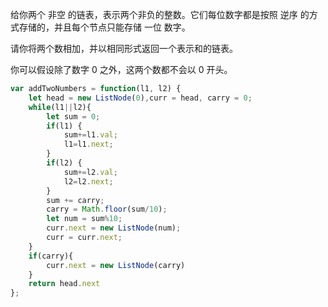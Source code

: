 给你两个 非空 的链表，表示两个非负的整数。它们每位数字都是按照 逆序 的方式存储的，并且每个节点只能存储 一位 数字。

请你将两个数相加，并以相同形式返回一个表示和的链表。

你可以假设除了数字 0 之外，这两个数都不会以 0 开头。
```js
var addTwoNumbers = function(l1, l2) {
    let head = new ListNode(0),curr = head, carry = 0;
    while(l1||l2){
        let sum = 0;
        if(l1) {
            sum+=l1.val;
            l1=l1.next;
        }
        if(l2) {
            sum+=l2.val;
            l2=l2.next;
        }
        sum += carry;
        carry = Math.floor(sum/10);
        let num = sum%10;
        curr.next = new ListNode(num);
        curr = curr.next;
    }
    if(carry){  
        curr.next = new ListNode(carry)
    }
    return head.next
};
```